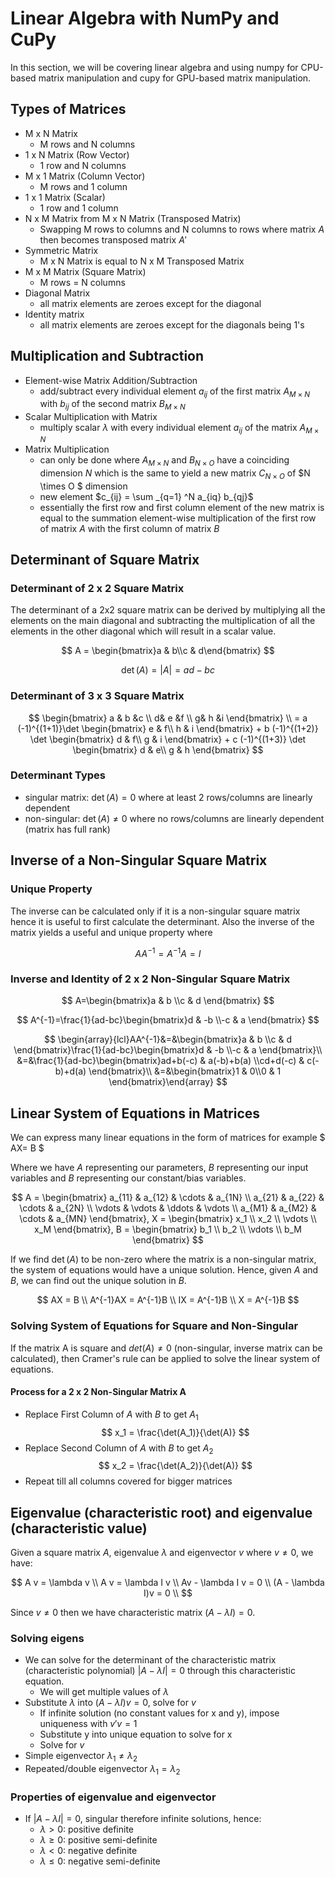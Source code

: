 # Linear Algebra with NumPy and CuPy

In this section, we will be covering linear algebra and using numpy for CPU-based matrix manipulation and cupy for GPU-based matrix manipulation.

## Types of Matrices

- M x N Matrix
    - M rows and N columns
- 1 x N Matrix (Row Vector)
    - 1 row and N columns
- M x 1 Matrix (Column Vector)
    - M rows and 1 column
- 1 x 1 Matrix (Scalar)
    - 1 row and 1 column
- N x M Matrix from M x N Matrix (Transposed Matrix)
    - Swapping M rows to columns and N columns to rows where matrix $A$ then becomes transposed matrix $A\prime$
- Symmetric Matrix
    - M x N Matrix is equal to N x M Transposed Matrix
- M x M Matrix (Square Matrix)
    - M rows = N columns
- Diagonal Matrix
    - all matrix elements are zeroes except for the diagonal
- Identity matrix
    - all matrix elements are zeroes except for the diagonals being 1's 

## Multiplication and Subtraction

- Element-wise Matrix Addition/Subtraction
    - add/subtract every individual element $a_{ij}$ of the first matrix $A_{M \times N}$ with $b_{ij}$ of the second matrix $B_{M \times N}$
- Scalar Multiplication with Matrix
    - multiply scalar $\lambda$ with every individual element $a_{ij}$ of the matrix $A_{M \times N}$
- Matrix Multiplication
    - can only be done where $A_{M \times N}$ and $B_{N \times O}$ have a coinciding dimension $N$ which is the same to yield a new matrix $C_{N \times O}$ of $N \times O $ dimension
    - new element $c_{ij} = \sum _{q=1} ^N a_{iq} b_{qj}$
    - essentially the first row and first column element of the new matrix is equal to the summation element-wise multiplication of the first row of matrix $A$ with the first column of matrix $B$

## Determinant of Square Matrix

### Determinant of 2 x 2 Square Matrix
The determinant of a 2x2 square matrix can be derived by multiplying all the elements on the main diagonal and subtracting the multiplication of all the elements in the other diagonal which will result in a scalar value.

$$ A = \begin{bmatrix}a & b\\c & d\end{bmatrix} $$

$$\det(A) = | A | =  ad - bc $$

### Determinant of 3 x 3 Square Matrix

$$ \begin{bmatrix} a & b &c \\ d& e &f \\ g& h &i \end{bmatrix} \\
= a (-1)^{(1+1)}\det \begin{bmatrix} e & f\\ h & i \end{bmatrix} + b (-1)^{(1+2)} \det \begin{bmatrix} d & f\\ g & i \end{bmatrix} + c (-1)^{(1+3)} \det \begin{bmatrix} d & e\\ g & h \end{bmatrix} $$

### Determinant Types
* singular matrix: $\det(A) = 0$ where at least 2 rows/columns are linearly dependent
* non-singular: $\det(A) \neq 0$ where no rows/columns are linearly dependent (matrix has full rank)

## Inverse of a Non-Singular Square Matrix

### Unique Property

The inverse can be calculated only if it is a non-singular square matrix hence it is useful to first calculate the determinant. Also the inverse of the matrix yields a useful and unique property where

$$ AA^{-1} = A^{-1}A = I $$

### Inverse and Identity of 2 x 2 Non-Singular Square Matrix

$$ A=\begin{bmatrix}a & b \\c & d \end{bmatrix} $$ 

$$ A^{-1}=\frac{1}{ad-bc}\begin{bmatrix}d & -b \\-c & a \end{bmatrix} $$

$$ \begin{array}{lcl}AA^{-1}&=&\begin{bmatrix}a & b \\c & d \end{bmatrix}\frac{1}{ad-bc}\begin{bmatrix}d & -b \\-c & a \end{bmatrix}\\ &=&\frac{1}{ad-bc}\begin{bmatrix}ad+b(-c) & a(-b)+b(a) \\cd+d(-c) & c(-b)+d(a) \end{bmatrix}\\ &=&\begin{bmatrix}1 & 0\\0 & 1 \end{bmatrix}\end{array} $$

## Linear System of Equations in Matrices

We can express many linear equations in the form of matrices for example $ AX= B $

Where we have $A$ representing our parameters, $B$ representing our input variables and $B$ representing our constant/bias variables.

$$
A = \begin{bmatrix} a_{11} & a_{12} & \cdots & a_{1N} \\ a_{21} & a_{22} & \cdots & a_{2N} \\ \vdots & \vdots & \ddots & \vdots \\ a_{M1} & a_{M2} & \cdots & a_{MN} \end{bmatrix}, X = \begin{bmatrix} x_1 \\ x_2 \\ \vdots \\ x_M \end{bmatrix}, B = \begin{bmatrix} b_1 \\ b_2 \\ \vdots \\ b_M \end{bmatrix}
$$

If we find $\det (A)$ to be non-zero where the matrix is a non-singular matrix, the system of equations would have a unique solution. Hence, given $A$ and $B$, we can find out the unique solution in $B$.

$$ 
AX = B \\
A^{-1}AX = A^{-1}B \\
IX = A^{-1}B \\
X = A^{-1}B
$$

### Solving System of Equations for Square and Non-Singular

If the matrix A is square and $det(A) \neq 0$ (non-singular, inverse matrix can be calculated), then Cramer's rule can be applied to solve the linear system of equations.

#### Process for a 2 x 2 Non-Singular Matrix A
- Replace First Column of $A$ with $B$ to get $A_1$
$$ x_1 = \frac{\det(A_1)}{\det(A)} $$
- Replace Second Column of $A$ with $B$ to get $A_2$
$$ x_2 = \frac{\det(A_2)}{\det(A)} $$
- Repeat till all columns covered for bigger matrices

## Eigenvalue (characteristic root) and eigenvalue (characteristic value)

Given a square matrix $A$, eigenvalue $\lambda$ and eigenvector $v$ where $v \neq 0$, we have:

$$
A v = \lambda v \\
A v = \lambda I v \\
Av - \lambda I v = 0 \\
(A - \lambda I)v = 0 \\
$$

Since  $v \neq 0$ then we have characteristic matrix $(A - \lambda I) = 0$.

### Solving eigens
- We can solve for the determinant of the characteristic matrix (characteristic polynomial) $|A - \lambda I| = 0$ through this characteristic equation.
    - We will get multiple values of $\lambda$
- Substitute $\lambda$ into $(A - \lambda I)v = 0$, solve for $v$
    - If infinite solution (no constant values for x and y), impose uniqueness with $v\prime v  = 1$
    - Substitute y into unique equation to solve for x
    - Solve for $v$
- Simple eigenvector $\lambda _1 \neq \lambda _2$ 
- Repeated/double eigenvector $\lambda _1 = \lambda _2$

### Properties of eigenvalue and eigenvector
- If $|A - \lambda I| = 0$, singular therefore infinite solutions, hence:
    - $\lambda \gt 0$: positive definite
    - $\lambda \ge 0$: positive semi-definite
    - $\lambda \lt 0$: negative definite
    - $\lambda \le 0$: negative semi-definite
